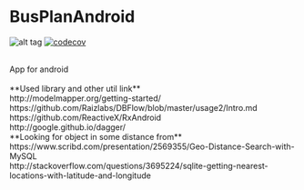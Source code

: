 # BusPlanAndroid
![alt tag](https://api.travis-ci.org/BusPlan/BusPlanAndroid.svg?branch=master) 
[![codecov](https://codecov.io/gh/BusPlan/BusPlanAndroid/branch/master/graph/badge.svg)](https://codecov.io/gh/BusPlan/BusPlanAndroid)


<br />
App for android
<br />
<br />
**Used library and other util link** <br />
http://modelmapper.org/getting-started/ <br />
https://github.com/Raizlabs/DBFlow/blob/master/usage2/Intro.md <br />
https://github.com/ReactiveX/RxAndroid <br />
http://google.github.io/dagger/ <br />
**Looking for object in some distance from** <br />
https://www.scribd.com/presentation/2569355/Geo-Distance-Search-with-MySQL <br />
http://stackoverflow.com/questions/3695224/sqlite-getting-nearest-locations-with-latitude-and-longitude <br />

